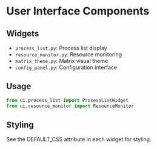 # User Interface Components

## Widgets

- `process_list.py`: Process list display
- `resource_monitor.py`: Resource monitoring
- `matrix_theme.py`: Matrix visual theme
- `config_panel.py`: Configuration interface

## Usage

```python
from ui.process_list import ProcessListWidget
from ui.resource_monitor import ResourceMonitor
```

## Styling

See the DEFAULT_CSS attribute in each widget for styling.
